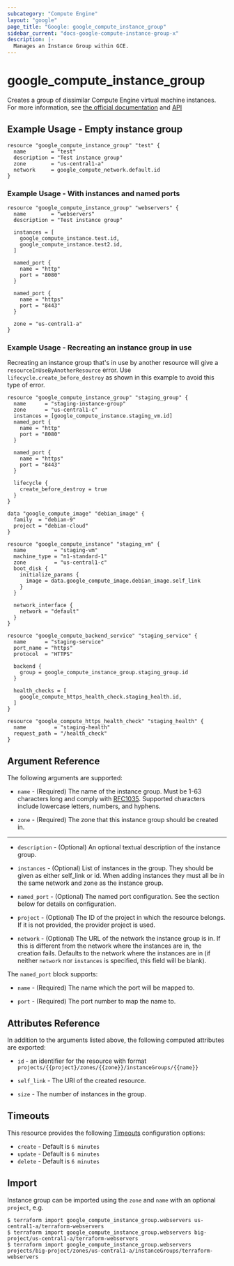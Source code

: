 ```yaml
---
subcategory: "Compute Engine"
layout: "google"
page_title: "Google: google_compute_instance_group"
sidebar_current: "docs-google-compute-instance-group-x"
description: |-
  Manages an Instance Group within GCE.
---
```


# google\_compute\_instance\_group

Creates a group of dissimilar Compute Engine virtual machine instances.
For more information, see [the official documentation](https://cloud.google.com/compute/docs/instance-groups/#unmanaged_instance_groups)
and [API](https://cloud.google.com/compute/docs/reference/latest/instanceGroups)


## Example Usage - Empty instance group

```hcl
resource "google_compute_instance_group" "test" {
  name        = "test"
  description = "Test instance group"
  zone        = "us-central1-a"
  network     = google_compute_network.default.id
}
```

### Example Usage - With instances and named ports

```hcl
resource "google_compute_instance_group" "webservers" {
  name        = "webservers"
  description = "Test instance group"

  instances = [
    google_compute_instance.test.id,
    google_compute_instance.test2.id,
  ]

  named_port {
    name = "http"
    port = "8080"
  }

  named_port {
    name = "https"
    port = "8443"
  }

  zone = "us-central1-a"
}
```

### Example Usage - Recreating an instance group in use
Recreating an instance group that's in use by another resource will give a
`resourceInUseByAnotherResource` error. Use `lifecycle.create_before_destroy`
as shown in this example to avoid this type of error.

```hcl
resource "google_compute_instance_group" "staging_group" {
  name      = "staging-instance-group"
  zone      = "us-central1-c"
  instances = [google_compute_instance.staging_vm.id]
  named_port {
    name = "http"
    port = "8080"
  }

  named_port {
    name = "https"
    port = "8443"
  }

  lifecycle {
    create_before_destroy = true
  }
}

data "google_compute_image" "debian_image" {
  family  = "debian-9"
  project = "debian-cloud"
}

resource "google_compute_instance" "staging_vm" {
  name         = "staging-vm"
  machine_type = "n1-standard-1"
  zone         = "us-central1-c"
  boot_disk {
    initialize_params {
      image = data.google_compute_image.debian_image.self_link
    }
  }

  network_interface {
    network = "default"
  }
}

resource "google_compute_backend_service" "staging_service" {
  name      = "staging-service"
  port_name = "https"
  protocol  = "HTTPS"

  backend {
    group = google_compute_instance_group.staging_group.id
  }

  health_checks = [
    google_compute_https_health_check.staging_health.id,
  ]
}

resource "google_compute_https_health_check" "staging_health" {
  name         = "staging-health"
  request_path = "/health_check"
}
```

## Argument Reference

The following arguments are supported:

* `name` - (Required) The name of the instance group. Must be 1-63
    characters long and comply with
    [RFC1035](https://www.ietf.org/rfc/rfc1035.txt). Supported characters
    include lowercase letters, numbers, and hyphens.

* `zone` - (Required) The zone that this instance group should be created in.

- - -

* `description` - (Optional) An optional textual description of the instance
    group.

* `instances` - (Optional) List of instances in the group. They should be given
    as either self_link or id. When adding instances they must all be in the same
    network and zone as the instance group.

* `named_port` - (Optional) The named port configuration. See the section below
    for details on configuration.

* `project` - (Optional) The ID of the project in which the resource belongs. If it
    is not provided, the provider project is used.

* `network` - (Optional) The URL of the network the instance group is in. If
    this is different from the network where the instances are in, the creation
    fails. Defaults to the network where the instances are in (if neither
    `network` nor `instances` is specified, this field will be blank).

The `named_port` block supports:

* `name` - (Required) The name which the port will be mapped to.

* `port` - (Required) The port number to map the name to.

## Attributes Reference

In addition to the arguments listed above, the following computed attributes are
exported:

* `id` - an identifier for the resource with format `projects/{{project}/zones/{{zone}}/instanceGroups/{{name}}`

* `self_link` - The URI of the created resource.

* `size` - The number of instances in the group.

## Timeouts

This resource provides the following
[Timeouts](/docs/configuration/resources.html#timeouts) configuration options:

- `create` - Default is `6 minutes`
- `update` - Default is `6 minutes`
- `delete` - Default is `6 minutes`

## Import

Instance group can be imported using the `zone` and `name` with an optional `project`, e.g.

```
$ terraform import google_compute_instance_group.webservers us-central1-a/terraform-webservers
$ terraform import google_compute_instance_group.webservers big-project/us-central1-a/terraform-webservers
$ terraform import google_compute_instance_group.webservers projects/big-project/zones/us-central1-a/instanceGroups/terraform-webservers
```
